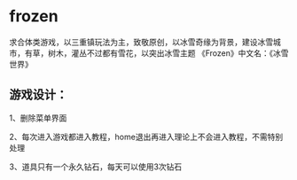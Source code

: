 frozen
======

求合体类游戏，以三重镇玩法为主，致敬原创，以冰雪奇缘为背景，建设冰雪城市，有草，树木，灌丛不过都有雪花，以突出冰雪主题 《Frozen》中文名：《冰雪世界》

游戏设计：
-------------
1、删除菜单界面

2、每次进入游戏都进入教程，home退出再进入理论上不会进入教程，不需特别处理

3、道具只有一个永久钻石，每天可以使用3次钻石
